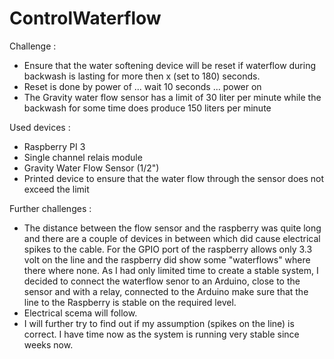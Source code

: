 # ControlWaterflow

Challenge :
- Ensure that the water softening device will be reset if waterflow during backwash is lasting for more then x (set to 180) seconds.
- Reset is done by power of ... wait 10 seconds ... power on
- The Gravity water flow sensor has a limit of 30 liter per minute while the backwash for some time does produce 150 liters per minute

Used devices :
- Raspberry PI 3
- Single channel relais module
- Gravity Water Flow Sensor (1/2")
- Printed device to ensure that the water flow through the sensor does not exceed the limit

Further challenges :
- The distance between the flow sensor and the raspberry was quite long and there are a couple of devices in between which did cause electrical spikes to the cable.
For the GPIO port of the raspberry allows only 3.3 volt on the line and the raspberry did show some "waterflows" where there where none. As I had only limited time
to create a stable system, I decided to connect the waterflow senor to an Arduino, close to the sensor and with a relay, connected to the Arduino make sure that the line to the Raspberry is stable on the required level.
- Electrical scema will follow.
- I will further try to find out if my assumption (spikes on the line) is correct. I have time now as the system is running very stable since weeks now.

